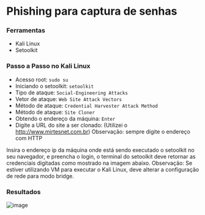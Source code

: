 # Phishing para captura de senhas

### Ferramentas

- Kali Linux
- Setoolkit

### Passo a Passo no Kali Linux

- Acesso root: ``` sudo su ```
- Iniciando o setoolkit: ``` setoolkit ```
- Tipo de ataque: ``` Social-Engineering Attacks ```
- Vetor de ataque: ``` Web Site Attack Vectors ```
- Método de ataque: ```Credential Harvester Attack Method ```
- Método de ataque: ``` Site Cloner ```
- Obtendo o endereço da máquina: ``` Enter ```
- Digite a URL do site a ser clonado: (Utilizei o http://www.mirtesnet.com.br)
Observação: sempre digite o endereço com HTTP

Insira o endereço ip da máquina onde está sendo executado o setoolkit no seu navegador, e preencha o login, o terminal do setoolkit deve retornar as credenciais digitadas como mostrado na imagem abaixo.
Observação: Se estiver utilizando VM para executar o Kali Linux, deve alterar a configuração de rede para modo bridge.

### Resultados
![image](https://user-images.githubusercontent.com/60994975/230745121-9bb9a6e4-c50b-4788-bb24-03c345146485.png)
